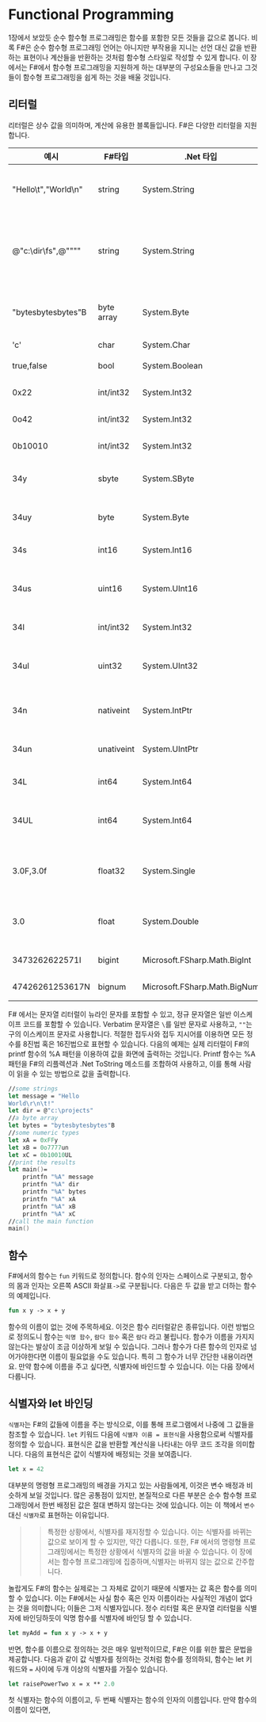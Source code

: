 # Functional Programming

1장에서 보았듯 순수 함수형 프로그래밍은 함수를 포함한 모든 것들을 값으로 봅니다. 비록 F#은 순수 함수형 프로그래밍 언어는 아니지만 부작용을 지니는 선언 대신 값을 반환하는 표현이나 계산들을 반환하는 것처럼 함수형 스타일로 작성할 수 있게 합니다. 이 장에서는 F#에서 함수형 프로그래밍을 지원하게 하는 대부분의 구성요소들을 만나고 그것들이 함수형 프로그래밍을 쉽게 하는 것을 배울 것입니다.

## 리터럴

리터럴은 상수 값을 의미하며, 계산에 유용한 블록들입니다. F#은 다양한 리터럴을 지원합니다.

|예시|F#타입|.Net 타입|설명|
|---|---|---|---|
|"Hello\t","World\n"|string|System.String|이스케이프 문자(\)를 포함한 문자열입니다|
|@"c:\dir\fs",@""""|string|System.String|축자(verbatim) 문자열입니다. (\)는 일반 문자로 취급됩니다|
|"bytesbytesbytes"B|byte array|System.Byte|바이트 배열로 저장될 문자열입니다|
|'c'|char|System.Char|문자입니다|
|true,false|bool|System.Boolean|불리언 값입니다|
|0x22|int/int32|System.Int32|16진수 정수입니다|
|0o42|int/int32|System.Int32|8진수 정수입니다|
|0b10010|int/int32|System.Int32|2진수 정수입니다|
|34y|sbyte|System.SByte|부호를 가진 바이트입니다|
|34uy|byte|System.Byte|부호를 가지지 않는 바이트입니다|
|34s|int16|System.Int16|16비트 정수입니다|
|34us|uint16|System.UInt16|부호를 가지지 않는 16비트 정수입니다|
|34l|int/int32|System.Int32|32비트 정수입니다|
|34ul|uint32|System.UInt32|부호를 가지지 않는 32비트 정수입니다|
|34n|nativeint|System.IntPtr|네이티브 크기를 가지는 정수입니다|
|34un|unativeint|System.UIntPtr|네이티브 크기를 가지는 정수입니다|
|34L|int64|System.Int64|32비트 정수입니다|
|34UL|int64|System.Int64|부호를 가지지 않는 32비트 정수입니다|
|3.0F,3.0f|float32|System.Single|IEEE 32비트 부동소수점 실수입니다|
|3.0|float|System.Double|IEEE 64비트 부동소수점 실수입니다|
|3473262622571I|bigint|Microsoft.FSharp.Math.BigInt|임의의 큰 정수입니다|
|47426261253617N|bignum|Microsoft.FSharp.Math.BigNum|임의의 큰 수입니다|

F# 에서는 문자열 리터럴이 뉴라인 문자를 포함할 수 있고, 정규 문자열은 일반 이스케이프 코드를 포함할 수 있습니다. Verbatim 문자열은 `\`를 일반 문자로 사용하고, `""`는 구의 이스케이프 문자로 사용합니다. 적절한 접두사와 접두 지시어를 이용하면 모든 정수를 8진법 혹은 16진법으로 표현할 수 있습니다. 다음의 예제는 실제 리터럴이 F#의 printf 함수의 %A 패턴을 이용하여 값을 화면에 출력하는 것입니다. Printf 함수는 %A패턴을 F#의 리플렉션과 .Net ToString 메소드를 조합하여 사용하고, 이를 통해 사람이 읽을 수 있는 방법으로 값을 출력합니다.

```Fsharp
//some strings
let message = "Hello
World\r\n\t!"
let dir = @"c:\projects"
//a byte array
let bytes = "bytesbytesbytes"B
//some numeric types
let xA = 0xFFy
let xB = 0o7777un
let xC = 0b10010UL
//print the results
let main()=
    printfn "%A" message
    printfn "%A" dir
    printfn "%A" bytes
    printfn "%A" xA
    printfn "%A" xB
    printfn "%A" xC
//call the main function
main()
```

## 함수
F#에서의 함수는 `fun` 키워드로 정의합니다. 함수의 인자는 스페이스로 구분되고, 함수의 몸과 인자는 오른쪽 ASCII 화살표`->`로 구분됩니다. 다음은 두 값을 받고 더하는 함수의 예제입니다.
```fsharp
fun x y -> x + y
```

함수의 이름이 없는 것에 주목하세요. 이것은 함수 리터럴같은 종류입니다. 이런 방법으로 정의도니 함수는 `익명 함수`, `람다 함수` 혹은 `람다` 라고 불립니다.
함수가 이름을 가지지 않는다는 발상이 조금 이상하게 보일 수 있습니다. 그러나 함수가 다른 함수의 인자로 넘어가야한다면 이름이 필요없을 수도 있습니다. 특히 그 함수가 너무 간단한 내용이라면요. 만약 함수에 이름을 주고 싶다면, 식별자에 바인드할 수 있습니다. 이는 다음 장에서 다룹니다.

## 식별자와 let 바인딩
`식별자`는 F#의 값들에 이름을 주는 방식으로, 이를 통해 프로그램에서 나중에 그 값들을 참조할 수 있습니다. `let` 키워드 다음에 `식별자 이름 = 표현식`을 사용함으로써 식별자를 정의할 수 있습니다. 표현식은 값을 반환할 계산식을 나타내는 아무 코드 조각을 의미합니다. 다음의 표현식은 값이 식별자에 배정되는 것을 보여줍니다.

```fsharp
let x = 42
```

대부분의 명령형 프로그래밍의 배경을 가지고 있는 사람들에게, 이것은 변수 배정과 비슷하게 보일 것입니다. 많은 공통점이 있지만, 본질적으로 다른 부분은 순수 함수형 프로그래밍에서 한번 배정된 값은 절대 변하지 않는다는 것에 있습니다. 이는 이 책에서 `변수` 대신 `식별자`로 표현하는 이유입니다.

>> 특정한 상황에서, 식별자를 재지정할 수 있습니다. 이는 식별자를 바뀌는 값으로 보이게 할 수 있지만, 약간 다릅니다. 또한, F# 에서의 명령형 프로그래밍에서는 특정한 상황에서 식별자의 값을 바꿀 수 있습니다. 이 장에서는 함수형 프로그래밍에 집중하며,식별자는 바뀌지 않는 값으로 간주합니다.

놀랍게도 F#의 함수는 실제로는 그 자체로 값이기 때문에 식별자는 값 혹은 함수를 의미할 수 있습니다. 이는 F#에서는 사실 함수 혹은 인자 이름이라는 사실적인 개념이 없다는 것을 의미합니다; 이들은 그저 식별자입니다. 정수 리터럴 혹은 문자열 리터럴을 식별자에 바인딩하듯이 익명 함수를 식별자에 바인딩 할 수 있습니다.

```fsharp
let myAdd = fun x y -> x + y
```

반면, 함수를 이름으로 정의하는 것은 매우 일반적이므로, F#은 이를 위한 짧은 문법을 제공합니다. 다음과 같이 값 식별자를 정의하는 것처럼 함수를 정의하되, 함수는 let 키워드와 `=` 사이에 두개 이상의 식별자를 가질수 있습니다.

```fsharp 
let raisePowerTwo x = x ** 2.0
```

첫 식별자는 함수의 이름이고, 두 번째 식별자는 함수의 인자의 이름입니다. 만약 함수의 이름이 있다면, 

